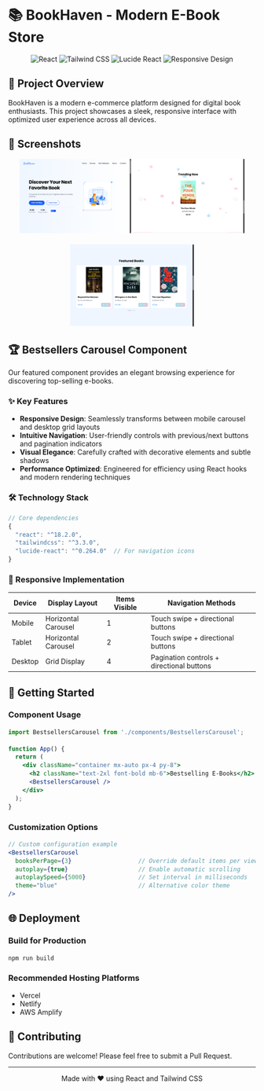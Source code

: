 # 📚 BookHaven - Modern E-Book Store

<div align="center">
  <img src="https://img.shields.io/badge/React-61DAFB?logo=react&logoColor=black&style=for-the-badge" alt="React">
  <img src="https://img.shields.io/badge/Tailwind_CSS-38B2AC?logo=tailwind-css&logoColor=white&style=for-the-badge" alt="Tailwind CSS">
  <img src="https://img.shields.io/badge/Lucide_React-000000?style=for-the-badge" alt="Lucide React">
  <img src="https://img.shields.io/badge/Responsive-FF69B4?style=for-the-badge" alt="Responsive Design">
</div>

## 📖 Project Overview

BookHaven is a modern e-commerce platform designed for digital book enthusiasts. This project showcases a sleek, responsive interface with optimized user experience across all devices.

## 📸 Screenshots

<div align="center">
  <img src="./public/screenshots/hero-section.png" width="45%" alt="Hero Section">
  <img src="./public/screenshots/carousel.png" width="45%" alt="Carousel">
  <img src="./public/screenshots/swipercss.png" width="50%" alt=" swipercss" style="margin-top: 20px">
</div>

## 🏆 Bestsellers Carousel Component

Our featured component provides an elegant browsing experience for discovering top-selling e-books.

### ✨ Key Features

- **Responsive Design**: Seamlessly transforms between mobile carousel and desktop grid layouts
- **Intuitive Navigation**: User-friendly controls with previous/next buttons and pagination indicators
- **Visual Elegance**: Carefully crafted with decorative elements and subtle shadows
- **Performance Optimized**: Engineered for efficiency using React hooks and modern rendering techniques

### 🛠️ Technology Stack

```javascript
// Core dependencies
{
  "react": "^18.2.0",
  "tailwindcss": "^3.3.0",
  "lucide-react": "^0.264.0"  // For navigation icons
}
```

### 📱 Responsive Implementation

| Device | Display Layout | Items Visible | Navigation Methods |
|--------|---------------|---------------|-------------------|
| Mobile | Horizontal Carousel | 1 | Touch swipe + directional buttons |
| Tablet | Horizontal Carousel | 2 | Touch swipe + directional buttons |
| Desktop | Grid Display | 4 | Pagination controls + directional buttons |


## 🚀 Getting Started


### Component Usage

```jsx
import BestsellersCarousel from './components/BestsellersCarousel';

function App() {
  return (
    <div className="container mx-auto px-4 py-8">
      <h2 className="text-2xl font-bold mb-6">Bestselling E-Books</h2>
      <BestsellersCarousel />
    </div>
  );
}
```

### Customization Options

```jsx
// Custom configuration example
<BestsellersCarousel 
  booksPerPage={3}                   // Override default items per view
  autoplay={true}                    // Enable automatic scrolling
  autoplaySpeed={5000}               // Set interval in milliseconds
  theme="blue"                       // Alternative color theme
/>
```


## 🌐 Deployment

### Build for Production
```bash
npm run build
```

### Recommended Hosting Platforms
- Vercel
- Netlify
- AWS Amplify


## 🤝 Contributing

Contributions are welcome! Please feel free to submit a Pull Request.


---

<div align="center">
  Made with ❤️ using React and Tailwind CSS
</div>
